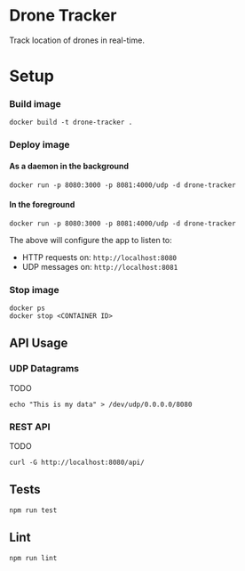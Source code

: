 # Drone Tracker
Track location of drones in real-time.

# Setup

### Build image

```
docker build -t drone-tracker .
```

### Deploy image

#### As a daemon in the background

```
docker run -p 8080:3000 -p 8081:4000/udp -d drone-tracker
```

#### In the foreground

```
docker run -p 8080:3000 -p 8081:4000/udp -d drone-tracker
```

The above will configure the app to listen to:
- HTTP requests on: `http://localhost:8080`
- UDP messages on: `http://localhost:8081`

### Stop image

```
docker ps
docker stop <CONTAINER ID>
```

## API Usage

### UDP Datagrams

TODO

```
echo "This is my data" > /dev/udp/0.0.0.0/8080
```

### REST API

TODO

```
curl -G http://localhost:8080/api/
```

## Tests

```
npm run test
```

## Lint

```
npm run lint
```